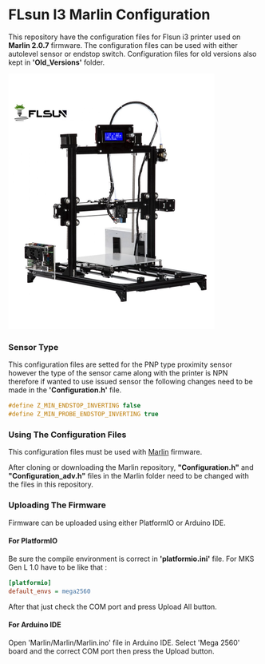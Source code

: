 # FLsun I3 Marlin Configuration
This repository have the configuration files for Flsun i3 printer used on **Marlin 2.0.7** firmware. The configuration files can be used with either autolevel sensor or endstop switch. Configuration files for old versions also kept in **'Old_Versions'** folder.



 <img src="flsun.jpg" alt="Flsun" style="zoom:50%;" />



### Sensor Type



This configuration files are setted for the PNP type proximity sensor however the type of the sensor came along with the printer is NPN therefore if wanted to use issued sensor the following changes need to be made in the **'Configuration.h'** file.

```c++
#define Z_MIN_ENDSTOP_INVERTING false
#define Z_MIN_PROBE_ENDSTOP_INVERTING true 
```

 

### Using The Configuration Files

This configuration files must be used with [Marlin](https://github.com/MarlinFirmware/Marlin) firmware. 



After cloning or downloading the Marlin repository, **"Configuration.h"** and **"Configuration_adv.h"** files in the Marlin folder need to be changed with the files in this repository.



### Uploading The Firmware

Firmware can be uploaded using either PlatformIO or Arduino IDE. 



#### For PlatformIO 

Be sure the compile environment is correct in **'platformio.ini'** file. For MKS Gen L 1.0 have to be like that :

```ini
[platformio]
default_envs = mega2560
```



After that just check the COM port and press Upload All button.



#### For Arduino IDE

Open 'Marlin/Marlin/Marlin.ino' file in Arduino IDE. Select 'Mega 2560' board and the correct COM port then press the Upload button.